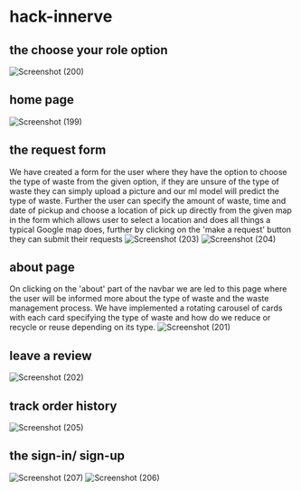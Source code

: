 # hack-innerve
## the choose your role option
![Screenshot (200)](https://user-images.githubusercontent.com/98201597/198877229-b0683702-f331-468d-8db3-f3b1230c16b1.png)

## home page
![Screenshot (199)](https://user-images.githubusercontent.com/98201597/198877480-8202ff60-89f2-4f53-ad66-8e0eb3d2090a.png)

## the request form
We have created a form for the user where they have the option to choose the type of waste from the given option, if they are unsure of the type of waste they can simply upload a picture and our ml model will predict the type of waste. Further the user can specify the amount of waste, time and date of pickup and choose a location of pick up directly from the given map in the form which allows user to select a location and does all things a typical Google map does, further by clicking on the 'make a request' button they can submit their requests
![Screenshot (203)](https://user-images.githubusercontent.com/98201597/198877295-fcf78f4d-7467-428c-b648-19cfcf390d35.png)
![Screenshot (204)](https://user-images.githubusercontent.com/98201597/198877300-7d9d5bfa-09e2-4f4f-a0a1-ab55e034e8a8.png)

## about page
On clicking on the 'about' part of the navbar we are led to this page where the user will be informed more about the type of waste and the waste management process. We have implemented a rotating carousel of cards with each card specifying the type of waste and how do we reduce or recycle or reuse depending on its type.
![Screenshot (201)](https://user-images.githubusercontent.com/98201597/198877243-08d88b1b-33c4-45dd-98d4-1cbd03bdfdb0.png)

## leave a review
![Screenshot (202)](https://user-images.githubusercontent.com/98201597/198877267-60f72bcc-9f46-48cf-b0a2-5c7af78a7967.png)

## track order history
![Screenshot (205)](https://user-images.githubusercontent.com/98201597/198877324-4605d2a9-7a07-4b60-b674-21ccfdd7d20b.png)

## the sign-in/ sign-up
![Screenshot (207)](https://user-images.githubusercontent.com/98201597/198877369-b80f2010-bf4f-460c-bb77-b8b3d787c021.png)
![Screenshot (206)](https://user-images.githubusercontent.com/98201597/198877364-a1430971-82c6-4305-93c0-86e9773613b2.png)
